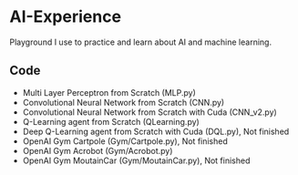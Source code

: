 # AI-Experience

Playground I use to practice and learn about AI and machine learning.

## Code

* Multi Layer Perceptron from Scratch (MLP.py)
* Convolutional Neural Network from Scratch (CNN.py)
* Convolutional Neural Network from Scratch with Cuda (CNN_v2.py)
* Q-Learning agent from Scratch (QLearning.py)
* Deep Q-Learning agent from Scratch with Cuda (DQL.py), Not finished
* OpenAI Gym Cartpole (Gym/Cartpole.py), Not finished
* OpenAI Gym Acrobot (Gym/Acrobot.py)
* OpenAI Gym MoutainCar (Gym/MoutainCar.py), Not finished
